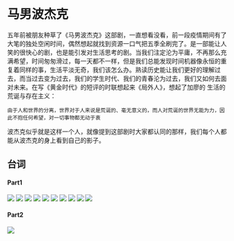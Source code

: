 # 马男波杰克

五年前被朋友种草了《马男波杰克》这部剧，一直想看没看，前一段疫情期间有了大笔的独处空闲时间，偶然想起就找到资源一口气把五季全刷完了。是一部能让人笑的很快心的剧，也是能引发对生活思考的剧。当我们注定沦为平庸，不再那么充满希望，时间匆匆滑过，每一天都不一样，但是我们总能发现时间机器像永恒的重复着同样的事，生活平淡无奇，我们该怎么办。熟读历史能让我们更好的理解过去，而当过去变为过去，我们的学生时代、我们的青春沦为过去，我们又如何去面对未来。在写《黄金时代》的短评的时联想起来《局外人》，想起了加廖的 生活的荒诞与存在主义：

```text
由于人和世界的分离，世界对于人来说是荒诞的、毫无意义的，而人对荒诞的世界无能为力，因此不抱任何希望，对一切事物都无动于衷
```

波杰克似乎就是这样一个人，就像提到这部剧时大家都认同的那样，我们每个人都能从波杰克的身上看到自己的影子。

## 台词

#### Part1

![](../.gitbook/assets/b1.png) ![](../.gitbook/assets/b2.png) ![](../.gitbook/assets/b3.png) ![](../.gitbook/assets/b4.png) ![](../.gitbook/assets/b5.png) ![](../.gitbook/assets/b6.png) ![](../.gitbook/assets/b7.png) ![](../.gitbook/assets/b8.png) ![](../.gitbook/assets/b9.png) ![](../.gitbook/assets/b10.png)

#### Part2

![](../images/horseman/manan2.jpg)
